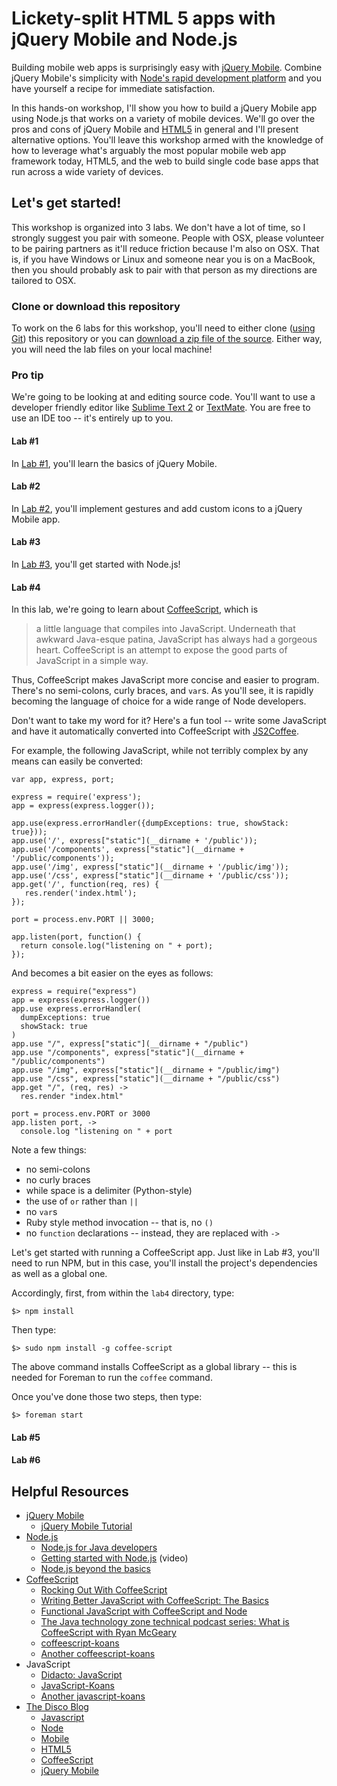 # Lickety-split HTML 5 apps with jQuery Mobile and Node.js


Building mobile web apps is surprisingly easy with [jQuery Mobile](http://jquerymobile.com/). Combine jQuery Mobile's simplicity with [Node's rapid development platform](http://nodejs.org/) and you have yourself a recipe for immediate satisfaction. 

In this hands-on workshop, I'll show you how to build a jQuery Mobile app using Node.js that works on a variety of mobile devices. We'll go over the pros and cons of jQuery Mobile and [HTML5](http://en.wikipedia.org/wiki/HTML5) in general and I'll present alternative options. You'll leave this workshop armed with the knowledge of how to leverage what's arguably the most popular mobile web app framework today, HTML5, and the web to build single code base apps that run across a wide variety of devices. 


## Let's get started! 

This workshop is organized into 3 labs. We don't have a lot of time, so I strongly suggest you pair with someone. People with OSX, please volunteer to be pairing partners as it'll reduce friction because I'm also on OSX. That is, if you have Windows or Linux and someone near you is on a MacBook, then you should probably ask to pair with that person as my directions are tailored to OSX. 

### Clone or download this repository

To work on the 6 labs for this workshop, you'll need to either clone ([using Git](http://git-scm.com/)) this repository or you can [download a zip file of the source](https://github.com/aglover/lickety-split-HTML-5-apps/archive/master.zip). Either way, you will need the lab files on your local machine! 

### Pro tip

We're going to be looking at and editing source code. You'll want to use a developer friendly editor like [Sublime Text 2](http://www.sublimetext.com/2) or [TextMate](http://macromates.com/). You are free to use an IDE too -- it's entirely up to you. 

#### Lab #1

In [Lab #1](/labs/lab1/README.md), you'll learn the basics of jQuery Mobile.

#### Lab #2

In [Lab #2](/labs/lab2/README.md), you'll implement gestures and add custom icons to a jQuery Mobile app.

#### Lab #3

In [Lab #3](/labs/lab3/README.md), you'll get started with Node.js!


#### Lab #4

In this lab, we're going to learn about [CoffeeScript](http://coffeescript.org/), which is

>a little language that compiles into JavaScript. Underneath that awkward Java-esque patina, JavaScript has always had a gorgeous heart. CoffeeScript is an attempt to expose the good parts of JavaScript in a simple way.

Thus, CoffeeScript makes JavaScript more concise and easier to program. There's no semi-colons, curly braces, and `var`s. As you'll see, it is rapidly becoming the language of choice for a wide range of Node developers.

Don't want to take my word for it? Here's a fun tool -- write some JavaScript and have it automatically converted into CoffeeScript with [JS2Coffee](http://js2coffee.org/).

For example, the following JavaScript, while not terribly complex by any means can easily be converted: 

```
var app, express, port;

express = require('express');
app = express(express.logger());

app.use(express.errorHandler({dumpExceptions: true, showStack: true}));
app.use('/', express["static"](__dirname + '/public'));
app.use('/components', express["static"](__dirname + '/public/components'));
app.use('/img', express["static"](__dirname + '/public/img'));
app.use('/css', express["static"](__dirname + '/public/css'));
app.get('/', function(req, res) {
   res.render('index.html');
});

port = process.env.PORT || 3000;

app.listen(port, function() {
  return console.log("listening on " + port);
});
```

And becomes a bit easier on the eyes as follows: 

```
express = require("express")
app = express(express.logger())
app.use express.errorHandler(
  dumpExceptions: true
  showStack: true
)
app.use "/", express["static"](__dirname + "/public")
app.use "/components", express["static"](__dirname + "/public/components")
app.use "/img", express["static"](__dirname + "/public/img")
app.use "/css", express["static"](__dirname + "/public/css")
app.get "/", (req, res) ->
  res.render "index.html"

port = process.env.PORT or 3000
app.listen port, ->
  console.log "listening on " + port
```

Note a few things: 
  * no semi-colons
  * no curly braces
  * while space is a delimiter (Python-style)
  * the use of `or` rather than `||`
  * no `var`s
  * Ruby style method invocation -- that is, no `()`
  * no `function` declarations -- instead, they are replaced with `->`


Let's get started with running a CoffeeScript app. Just like in Lab #3, you'll need to run NPM, but in this case, you'll install the project's dependencies as well as a global one. 

Accordingly, first, from within the `lab4` directory, type:

```
$> npm install
```

Then type:

```
$> sudo npm install -g coffee-script
```

The above command installs CoffeeScript as a global library -- this is needed for Foreman to run the `coffee` command.

Once you've done those two steps, then type:

```
$> foreman start
```




#### Lab #5


#### Lab #6


## Helpful Resources
  
  * [jQuery Mobile](http://jquerymobile.com/)
    * [jQuery Mobile Tutorial](http://the-jquerymobile-tutorial.org/index.php)
  * [Node.js](http://nodejs.org/)
    * [Node.js for Java developers](http://www.ibm.com/developerworks/library/j-nodejs/)
    * [Getting started with Node.js](http://www.ibm.com/developerworks/offers/lp/demos/summary/j-jnodejs.html) (video)
    * [Node.js beyond the basics](http://www.ibm.com/developerworks/training/kp/j-kp-node/index.html?cmp=dw&cpb=dwjav&ct=dwnew&cr=dwnen&ccy=zz&csr=062912)
  * [CoffeeScript](http://coffeescript.org/)
    * [Rocking Out With CoffeeScript](http://net.tutsplus.com/tutorials/javascript-ajax/rocking-out-with-coffeescript/)
    * [Writing Better JavaScript with CoffeeScript: The Basics](http://sixrevisions.com/javascript/coffeescript-basics/)
    * [Functional JavaScript with CoffeeScript and Node](http://www.ibm.com/developerworks/library/j-coffeescript/)
    * [The Java technology zone technical podcast series: What is CoffeeScript with Ryan McGeary](http://www.ibm.com/developerworks/podcast/ag/gloverseries-mcgeary.mp3)
    * [coffeescript-koans](https://github.com/sleepyfox/coffeescript-koans)
    * [Another coffeescript-koans](https://github.com/liammclennan/coffeescript-koans)
  * JavaScript
    * [Didacto: JavaScript](http://javascript.didacto.net/)
    * [JavaScript-Koans](https://github.com/liammclennan/JavaScript-Koans)
    * [Another javascript-koans](https://github.com/mrdavidlaing/javascript-koans)
  * [The Disco Blog](http://thediscoblog.com/)
    * [Javascript](http://thediscoblog.com/blog/categories/javascript/)
    * [Node](http://thediscoblog.com/blog/categories/node/)
    * [Mobile](http://thediscoblog.com/blog/categories/mobile/)
    * [HTML5](http://thediscoblog.com/blog/categories/html5/)
    * [CoffeeScript](http://thediscoblog.com/blog/categories/coffeescript/)
    * [jQuery Mobile](http://thediscoblog.com/blog/categories/jquery-mobile/)
